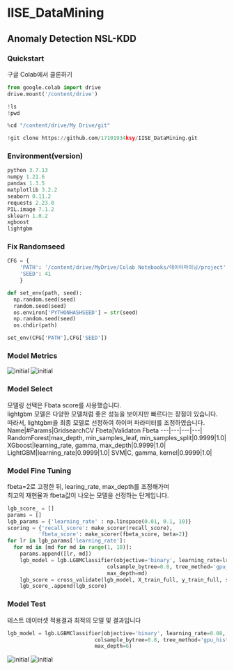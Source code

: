 # IISE_DataMining

## Anomaly Detection NSL-KDD

### Quickstart

구글 Colab에서 클론하기

```python
from google.colab import drive
drive.mount('/content/drive')

!ls
!pwd

%cd "/content/drive/My Drive/git"

!git clone https://github.com/17101934ksy/IISE_DataMining.git
```

### Environment(version)
```python
python 3.7.13
numpy 1.21.6
pandas 1.3.5
matplotlib 3.2.2
seaborn 0.11.2
requests 2.23.0
PIL.image 7.1.2
sklearn 1.0.2
xgboost
lightgbm

```

### Fix Randomseed
```python
CFG = {
    'PATH': '/content/drive/MyDrive/Colab Notebooks/데이터마이닝/project',
    'SEED': 41
    }

def set_env(path, seed):
  np.random.seed(seed)
  random.seed(seed)
  os.environ['PYTHONHASHSEED'] = str(seed)
  np.random.seed(seed)
  os.chdir(path)

set_env(CFG['PATH'],CFG['SEED'])
```
### Model Metrics
![initial](https://user-images.githubusercontent.com/88478829/169639782-9fe799b4-6ce9-4154-b17f-45db8db74187.png)
![initial](https://user-images.githubusercontent.com/88478829/169639780-bbf5b2bc-3f8d-4ae0-96d3-a0a4ff30d460.png)


### Model Select
모델링 선택은 Fbata score를 사용했습니다.  
lightgbm 모델은 다양한 모델처럼 좋은 성능을 보이지만 빠르다는 장점이 있습니다.  
따라서, lightgbm을 최종 모델로 선정하여 하이퍼 파라미터를 조정하였습니다. 
Name|#Params|GridsearchCV Fbeta|Validaton Fbeta
---|---|---|---|
RandomForest|max_depth, min_samples_leaf, min_samples_split|0.9999|1.0|
XGboost|learning_rate, gamma, max_depth|0.9999|1.0|
LightGBM|learning_rate|0.9999|1.0|
SVM|C, gamma, kernel|0.9999|1.0|
  
  

### Model Fine Tuning
fbeta=2로 고정한 뒤, learing_rate, max_depth를 조정해가며   
최고의 재현율과 fbeta값이 나오는 모델을 선정하는 단계입니다.
```python
lgb_score_ = []
params = []
lgb_params = {'learning_rate' : np.linspace(0.01, 0.1, 10)}
scoring = {'recall_score': make_scorer(recall_score),
          'fbeta_score': make_scorer(fbeta_score, beta=2)}
for lr in lgb_params['learning_rate']:
  for md in [md for md in range(1, 10)]:
    params.append([lr, md])
    lgb_model = lgb.LGBMClassifier(objective='binary', learning_rate=lr, n_estimators=100, subsample=0.75, 
                                colsample_bytree=0.8, tree_method='gpu_hist', random_state=CFG['SEED'],
                                max_depth=md)
    lgb_score = cross_validate(lgb_model, X_train_full, y_train_full, scoring=scoring)
    lgb_score_.append(lgb_score)
```
   
### Model Test
테스트 데이터셋 적용결과 최적의 모델 및 결과입니다
```python
lgb_model = lgb.LGBMClassifier(objective='binary', learning_rate=0.08, n_estimators=100, subsample=0.75, 
                            colsample_bytree=0.8, tree_method='gpu_hist', random_state=CFG['SEED'],
                            max_depth=6)
```
![initial](https://user-images.githubusercontent.com/88478829/169640702-82431313-ce0d-467c-8438-a29a09e01e59.png)
![initial](https://user-images.githubusercontent.com/88478829/169640738-1acf4866-a0f1-4675-ae86-68fa04972186.png)
